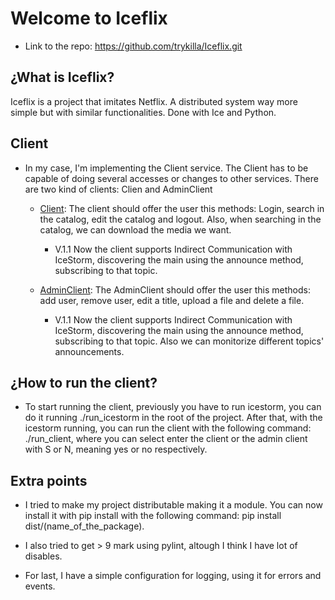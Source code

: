# Welcome to Iceflix
* Link to the repo: https://github.com/trykilla/Iceflix.git 
## ¿What is Iceflix?

Iceflix is a project that imitates Netflix. A distributed system way more simple but with similar 
functionalities. Done with Ice and Python.
## Client

* In my case, I'm implementing the Client service. The Client has to be capable of doing several accesses or changes to other services. There are two kind of clients: Clien and AdminClient
  * [Client](iceflix/Client.py): The client should offer the user this methods: Login, search in the catalog, edit the catalog and logout. Also, when searching in the catalog, we can download the media we want. 

    * V.1.1
    Now the client supports Indirect Communication with IceStorm, discovering the main using the announce method, subscribing to that topic.

  * [AdminClient](iceflix/AdminClient.py): The AdminClient should offer the user this methods: add user, remove user, edit a title, upload a file and delete a file. 

    * V.1.1
    Now the client supports Indirect Communication with IceStorm, discovering the main using the announce method, subscribing to that topic. Also we can monitorize different topics' announcements.

## ¿How to run the client?

* To start running the client, previously you have to run icestorm, you can do it running ./run_icestorm in the root of the project. After that, with the icestorm running, you can run the client with the following command: ./run_client, where you can select enter the client or the admin client with S or N, meaning yes or no respectively.

## Extra points

* I tried to make my project distributable making it a module. You can now install it with pip install with the following command: pip install dist/(name_of_the_package).

* I also tried to get > 9 mark using pylint, altough I think I have lot of disables.

* For last, I have a simple configuration for logging, using it for errors and events.



